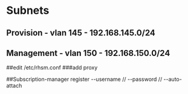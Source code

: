 
Subnets
=======

Provision - vlan 145 - 192.168.145.0/24
-----

Management - vlan 150 - 192.168.150.0/24
------

##edit /etc/rhsm.conf
###add proxy

##Subscription-manager register --username // --password // --auto-attach
